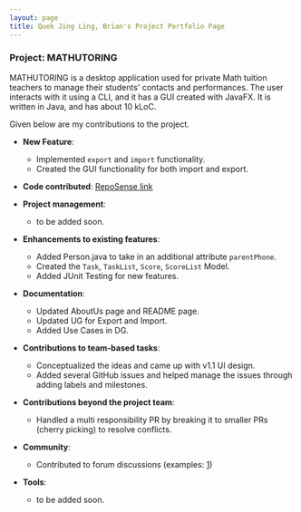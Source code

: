 ```yaml
---
layout: page
title: Quek Jing Ling, Brian's Project Portfolio Page
---
```


### Project: MATHUTORING

MATHUTORING is a desktop application used for private Math tuition teachers to manage their students' contacts and performances. The user interacts with it using a CLI, and it has a GUI created with JavaFX. It is written in Java, and has about 10 kLoC.

Given below are my contributions to the project.

* **New Feature**:
    * Implemented `export` and `import` functionality.
    * Created the GUI functionality for both import and export.

* **Code contributed**: [RepoSense link](https://nus-cs2103-ay2223s2.github.io/tp-dashboard/?search=astraxq&breakdown=true&sort=groupTitle&sortWithin=title&since=2023-02-17&timeframe=commit&mergegroup=&groupSelect=groupByRepos&checkedFileTypes=docs~functional-code~test-code~other)

* **Project management**:
    * to be added soon.

* **Enhancements to existing features**:
    * Added Person.java to take in an additional attribute `parentPhone`.
    * Created the `Task`, `TaskList`, `Score`, `ScoreList` Model.
    * Added JUnit Testing for new features.

* **Documentation**:
    * Updated AboutUs page and README page.
    * Updated UG for Export and Import.
    * Added Use Cases in DG.

* **Contributions to team-based tasks**:
    * Conceptualized the ideas and came up with v1.1 UI design.
    * Added several GitHub issues and helped manage the issues through adding labels and milestones.

* **Contributions beyond the project team**:
    * Handled a multi responsibility PR by breaking it to smaller PRs (cherry picking) to resolve conflicts.

* **Community**:
    * Contributed to forum discussions (examples: [1](https://github.com/nus-cs2103-AY2223S2/forum/issues/171))

* **Tools**:
    * to be added soon.
